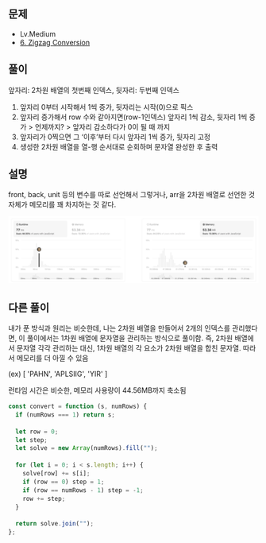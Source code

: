 ## 문제

- Lv.Medium
- [6. Zigzag Conversion](https://leetcode.com/problems/zigzag-conversion/description/?envType=study-plan-v2&envId=top-interview-150)

## 풀이

앞자리: 2차원 배열의 첫번째 인덱스, 뒷자리: 두번째 인덱스

1. 앞자리 0부터 시작해서 1씩 증가, 뒷자리는 시작(0)으로 픽스
2. 앞자리 증가해서 row 수와 같아지면(row-1인덱스) 앞자리 1씩 감소, 뒷자리 1씩 증가 > 언제까지? > 앞자리 감소하다가 0이 될 때 까지
3. 앞자리가 0찍으면 그 ‘이후’부터 다시 앞자리 1씩 증가, 뒷자리 고정
4. 생성한 2차원 배열을 열-행 순서대로 순회하며 문자열 완성한 후 출력

## 설명

front, back, unit 등의 변수를 따로 선언해서 그렇거나, arr을 2차원 배열로 선언한 것 자체가 메모리를 꽤 차지하는 것 같다.

![performance](performance.png)

## 다른 풀이

내가 푼 방식과 원리는 비슷한데, 나는 2차원 배열을 만들어서 2개의 인덱스를 관리했다면, 이 풀이에서는 1차원 배열에 문자열을 관리하는 방식으로 풀이함. 즉, 2차원 배열에서 문자열 각각 관리하는 대신, 1차원 배열의 각 요소가 2차원 배열을 합친 문자열. 따라서 메모리를 더 아낄 수 있음

(ex) [ 'PAHN', 'APLSIIG', 'YIR' ]

런타임 시간은 비슷한, 메모리 사용량이 44.56MB까지 축소됨

```js
const convert = function (s, numRows) {
  if (numRows === 1) return s;

  let row = 0;
  let step;
  let solve = new Array(numRows).fill("");

  for (let i = 0; i < s.length; i++) {
    solve[row] += s[i];
    if (row == 0) step = 1;
    if (row == numRows - 1) step = -1;
    row += step;
  }

  return solve.join("");
};
```

